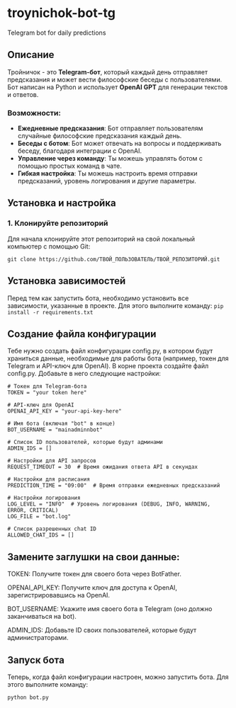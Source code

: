 # troynichok-bot-tg
Telegram bot for daily predictions
## Описание
Тройничок - это **Telegram-бот**, который каждый день отправляет предсказания и может вести философские беседы с пользователями. Бот написан на Python и использует **OpenAI GPT** для генерации текстов и ответов.

### Возможности:
- **Ежедневные предсказания**: Бот отправляет пользователям случайные философские предсказания каждый день.
- **Беседы с ботом**: Бот может отвечать на вопросы и поддерживать беседу, благодаря интеграции с OpenAI.
- **Управление через команду**: Ты можешь управлять ботом с помощью простых команд в чате.
- **Гибкая настройка**: Ты можешь настроить время отправки предсказаний, уровень логирования и другие параметры.

## Установка и настройка

### 1. Клонируйте репозиторий

Для начала клонируйте этот репозиторий на свой локальный компьютер с помощью Git:

```git clone https://github.com/ТВОЙ_ПОЛЬЗОВАТЕЛЬ/ТВОЙ_РЕПОЗИТОРИЙ.git```

## Установка зависимостей
Перед тем как запустить бота, необходимо установить все зависимости, указанные в проекте. Для этого выполните команду:
```pip install -r requirements.txt```

## Создание файла конфигурации
Тебе нужно создать файл конфигурации config.py, в котором будут храниться данные, необходимые для работы бота (например, токен для Telegram и API-ключ для OpenAI).
В корне проекта создайте файл config.py.
Добавьте в него следующие настройки:
```
# Токен для Telegram-бота
TOKEN = "your token here"

# API-ключ для OpenAI
OPENAI_API_KEY = "your-api-key-here"

# Имя бота (включая "bot" в конце)
BOT_USERNAME = "mainadminnbot"

# Список ID пользователей, которые будут админами
ADMIN_IDS = []

# Настройки для API запросов
REQUEST_TIMEOUT = 30  # Время ожидания ответа API в секундах

# Настройки для расписания
PREDICTION_TIME = "09:00"  # Время отправки ежедневных предсказаний

# Настройки логирования
LOG_LEVEL = "INFO"  # Уровень логирования (DEBUG, INFO, WARNING, ERROR, CRITICAL)
LOG_FILE = "bot.log"

# Список разрешенных chat ID
ALLOWED_CHAT_IDS = []
```
## Замените заглушки на свои данные:
TOKEN: Получите токен для своего бота через BotFather.

OPENAI_API_KEY: Получите ключ для доступа к OpenAI, зарегистрировавшись на OpenAI.

BOT_USERNAME: Укажите имя своего бота в Telegram (оно должно заканчиваться на bot).

ADMIN_IDS: Добавьте ID своих пользователей, которые будут администраторами.

## Запуск бота
Теперь, когда файл конфигурации настроен, можно запустить бота. Для этого выполните команду:

```
python bot.py
```
